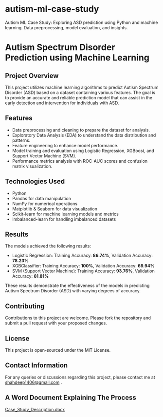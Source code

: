 # autism-ml-case-study
Autism ML Case Study: Exploring ASD prediction using Python and machine learning. Data preprocessing, model evaluation, and insights.

# Autism Spectrum Disorder Prediction using Machine Learning

## Project Overview
This project utilizes machine learning algorithms to predict Autism Spectrum Disorder (ASD) based on a dataset containing various features. The goal is to provide an accurate and reliable prediction model that can assist in the early detection and intervention for individuals with ASD.

## Features
- Data preprocessing and cleaning to prepare the dataset for analysis.
- Exploratory Data Analysis (EDA) to understand the data distribution and patterns.
- Feature engineering to enhance model performance.
- Model training and evaluation using Logistic Regression, XGBoost, and Support Vector Machine (SVM).
- Performance metrics analysis with ROC-AUC scores and confusion matrix visualization.

## Technologies Used
- Python
- Pandas for data manipulation
- NumPy for numerical operations
- Matplotlib & Seaborn for data visualization
- Scikit-learn for machine learning models and metrics
- Imbalanced-learn for handling imbalanced datasets

## Results
The models achieved the following results:

- Logistic Regression: Training Accuracy: **86.74%**, Validation Accuracy: **78.23%**
- XGBClassifier: Training Accuracy: **100%**, Validation Accuracy: **69.94%**
- SVM (Support Vector Machine): Training Accuracy: **93.76%**, Validation Accuracy: **81.81%**

These results demonstrate the effectiveness of the models in predicting Autism Spectrum Disorder (ASD) with varying degrees of accuracy.

## Contributing
Contributions to this project are welcome. Please fork the repository and submit a pull request with your proposed changes.

## License
This project is open-sourced under the MIT License.

## Contact Information
For any queries or discussions regarding this project, please contact me at shahdeep1406@gmail.com .

## A Word Document Explaining The Process
[Case_Study_Description.docx](https://github.com/user-attachments/files/16101872/23MSIT059_Case_Study_Description.docx)
